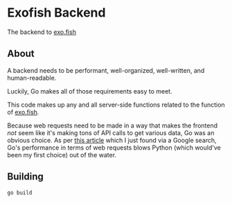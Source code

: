 # Exofish Backend

The backend to [exo.fish](https://exo.fish)

## About

A backend needs to be performant, well-organized, well-written, and human-readable. 

Luckily, Go makes all of those requirements easy to meet. 

This code makes up any and all server-side functions related to the function of [exo.fish](https://exo.fish).

Because web requests need to be made in a way that makes the frontend _not_ seem like it's making tons of 
API calls to get various data, Go was an obvious choice. As per [this article](https://medium.com/@avelinorun/go-vs-python-more-request-per-second-1ee0ca7e8681)
which I just found via a Google search, Go's performance in terms of web requests blows Python (which would've been my first choice)
out of the water. 

## Building

`go build`
